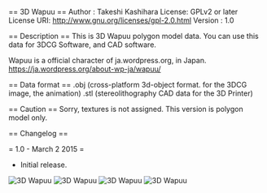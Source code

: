 == 3D Wapuu ==
Author : Takeshi Kashihara
License: GPLv2 or later
License URI: http://www.gnu.org/licenses/gpl-2.0.html
Version : 1.0

== Description ==
This is 3D Wapuu polygon model data.
You can use this data for 3DCG Software, and CAD software.

Wapuu is a official character of ja.wordpress.org, in Japan.
https://ja.wordpress.org/about-wp-ja/wapuu/

== Data format ==
.obj (cross-platform 3d-object format. for the 3DCG image, the animation)
.stl (stereolithography CAD data for the 3D Printer)


== Caution ==
Sorry, textures is not assigned.
This version is polygon model only.

== Changelog ==

= 1.0 - March 2 2015 =
* Initial release.


![3D Wapuu](https://github.com/kassy000/3d-wapuu/blob/master/images/wapuu_render.png)
![3D Wapuu](https://github.com/kassy000/3d-wapuu/blob/master/images/wapuu_3d_printer_1.jpg)
![3D Wapuu](https://github.com/kassy000/3d-wapuu/blob/master/images/wapuu_3d_printer_2.jpg)
![3D Wapuu](https://github.com/kassy000/3d-wapuu/blob/master/images/wapuu_3d_printer_3.jpg)
